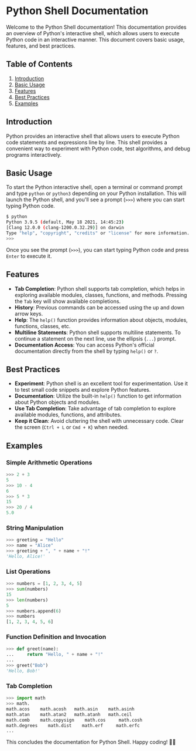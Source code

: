 # Python Shell Documentation

Welcome to the Python Shell documentation! This documentation provides an overview of Python's interactive shell, which allows users to execute Python code in an interactive manner. This document covers basic usage, features, and best practices.

## Table of Contents

1. [Introduction](#introduction)
2. [Basic Usage](#basic-usage)
3. [Features](#features)
4. [Best Practices](#best-practices)
5. [Examples](#examples)

## Introduction

Python provides an interactive shell that allows users to execute Python code statements and expressions line by line. This shell provides a convenient way to experiment with Python code, test algorithms, and debug programs interactively.

## Basic Usage

To start the Python interactive shell, open a terminal or command prompt and type `python` or `python3` depending on your Python installation. This will launch the Python shell, and you'll see a prompt (`>>>`) where you can start typing Python code.

```bash
$ python
Python 3.9.5 (default, May 18 2021, 14:45:23)
[Clang 12.0.0 (clang-1200.0.32.29)] on darwin
Type "help", "copyright", "credits" or "license" for more information.
>>>
```

Once you see the prompt (`>>>`), you can start typing Python code and press `Enter` to execute it.

## Features

- **Tab Completion**: Python shell supports tab completion, which helps in exploring available modules, classes, functions, and methods. Pressing the `Tab` key will show available completions.
- **History**: Previous commands can be accessed using the up and down arrow keys.
- **Help**: The `help()` function provides information about objects, modules, functions, classes, etc.
- **Multiline Statements**: Python shell supports multiline statements. To continue a statement on the next line, use the ellipsis (`...`) prompt.
- **Documentation Access**: You can access Python's official documentation directly from the shell by typing `help()` or `?`.

## Best Practices

- **Experiment**: Python shell is an excellent tool for experimentation. Use it to test small code snippets and explore Python features.
- **Documentation**: Utilize the built-in `help()` function to get information about Python objects and modules.
- **Use Tab Completion**: Take advantage of tab completion to explore available modules, functions, and attributes.
- **Keep it Clean**: Avoid cluttering the shell with unnecessary code. Clear the screen (`Ctrl + L` or `Cmd + K`) when needed.

## Examples

### Simple Arithmetic Operations

```python
>>> 2 + 3
5
>>> 10 - 4
6
>>> 5 * 3
15
>>> 20 / 4
5.0
```

### String Manipulation

```python
>>> greeting = "Hello"
>>> name = "Alice"
>>> greeting + ", " + name + "!"
'Hello, Alice!'
```

### List Operations

```python
>>> numbers = [1, 2, 3, 4, 5]
>>> sum(numbers)
15
>>> len(numbers)
5
>>> numbers.append(6)
>>> numbers
[1, 2, 3, 4, 5, 6]
```

### Function Definition and Invocation

```python
>>> def greet(name):
...     return "Hello, " + name + "!"
...
>>> greet("Bob")
'Hello, Bob!'
```

### Tab Completion

```python
>>> import math
>>> math.
math.acos    math.acosh   math.asin    math.asinh
math.atan    math.atan2   math.atanh   math.ceil
math.comb    math.copysign    math.cos     math.cosh
math.degrees    math.dist    math.erf     math.erfc
...
```

This concludes the documentation for Python Shell. Happy coding! 🐍✨